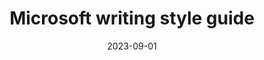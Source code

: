 ---
title: Microsoft writing style guide
date: 2023-09-01
description: 
link: https://learn.microsoft.com/en-us/style-guide/welcome/
pricing: 
tags: 
- Style guide
- UI
categories: 
- Content
---